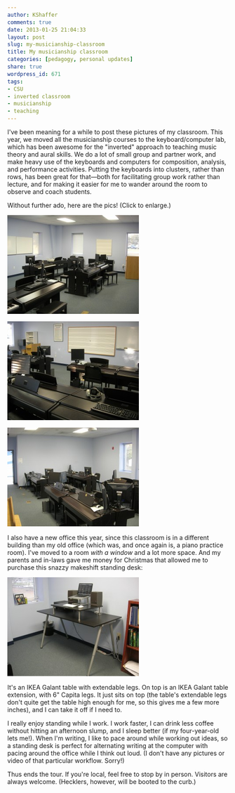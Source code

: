 ```yaml
---
author: KShaffer
comments: true
date: 2013-01-25 21:04:33
layout: post
slug: my-musicianship-classroom
title: My musicianship classroom
categories: [pedagogy, personal updates]
share: true
wordpress_id: 671
tags:
- CSU
- inverted classroom
- musicianship
- teaching
---
```


I've been meaning for a while to post these pictures of my classroom. This year, we moved all the musicianship courses to the keyboard/computer lab, which has been awesome for the "inverted" approach to teaching music theory and aural skills. We do a lot of small group and partner work, and make heavy use of the keyboards and computers for composition, analysis, and performance activities. Putting the keyboards into clusters, rather than rows, has been great for that—both for facilitating group work rather than lecture, and for making it easier for me to wander around the room to observe and coach students.

Without further ado, here are the pics! (Click to enlarge.)

[![](/uploads/2013/01/2013-01-25-07.47.59-300x225.jpg)](/uploads/2013/01/2013-01-25-07.47.59.jpg)

[![](/uploads/2013/01/DSCN9538-300x225.jpg)](/uploads/2013/01/DSCN9538.jpg)

[![](/uploads/2013/01/DSCN9535-300x225.jpg)](/uploads/2013/01/DSCN9535.jpg)

I also have a new office this year, since this classroom is in a different building than my old office (which was, and once again is, a piano practice room). I've moved to a room _with a window_ and a lot more space. And my parents and in-laws gave me money for Christmas that allowed me to purchase this snazzy makeshift standing desk:

[![](/uploads/2013/01/desk-300x225.jpg)](/uploads/2013/01/desk.jpg)

It's an IKEA Galant table with extendable legs. On top is an IKEA Galant table extension, with 6" Capita legs. It just sits on top (the table's extendable legs don't quite get the table high enough for me, so this gives me a few more inches), and I can take it off if I need to.

I really enjoy standing while I work. I work faster, I can drink less coffee without hitting an afternoon slump, and I sleep better (if my four-year-old lets me!). When I'm writing, I like to pace around while working out ideas, so a standing desk is perfect for alternating writing at the computer with pacing around the office while I think out loud. (I don't have any pictures or video of that particular workflow. Sorry!)

Thus ends the tour. If you're local, feel free to stop by in person. Visitors are always welcome. (Hecklers, however, will be booted to the curb.)
